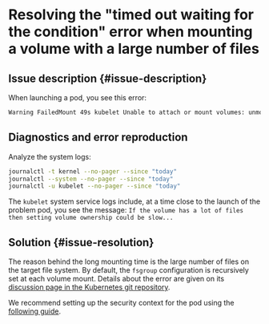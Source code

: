 # Resolving the "timed out waiting for the condition" error when mounting a volume with a large number of files


## Issue description {#issue-description}

When launching a pod, you see this error:

```bash
Warning FailedMount 49s kubelet Unable to attach or mount volumes: unmounted volumes=[jenkins-home], unattached volumes jenkins-home jenkins config kube-api-access-2ldxk sc-config-volume admin-secret jenkins-additional-secrets jenkins-cache tmp-volume[]: timed out waiting for the condition
```

## Diagnostics and error reproduction

Analyze the system logs:

```bash
journalctl -t kernel --no-pager --since "today"
journalctl --system --no-pager --since "today"
journalctl -u kubelet --no-pager --since "today"
```

The `kubelet` system service logs include, at a time close to the launch of the problem pod, you see the message: `If the volume has a lot of files then setting volume ownership could be slow...`

## Solution {#issue-resolution}

The reason behind the long mounting time is the large number of files on the target file system. By default, the `fsgroup` configuration is recursively set at each volume mount. Details about the error are given on its [discussion page in the Kubernetes git repository](https://github.com/kubernetes/kubernetes/issues/69699).

We recommend setting up the security context for the pod using the [following guide](https://kubernetes.io/docs/tasks/configure-pod-container/security-context/#configure-volume-permission-and-ownership-change-policy-for-pods).
